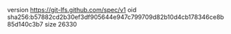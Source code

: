 version https://git-lfs.github.com/spec/v1
oid sha256:b57882cd2b30ef3df905644e947c799709d82b10d4cb178346ce8b85d140c3b7
size 26330

